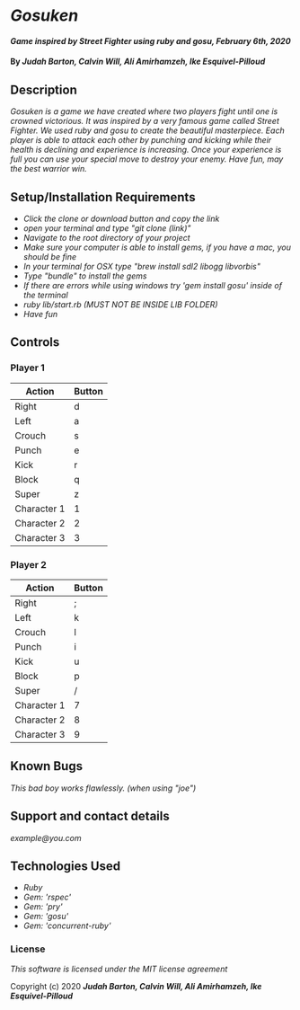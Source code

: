 # _Gosuken_

#### _Game inspired by Street Fighter using ruby and gosu, February 6th, 2020_

#### By _**Judah Barton, Calvin Will, Ali Amirhamzeh, Ike Esquivel-Pilloud**_

## Description

_Gosuken is a game we have created where two players fight until one is crowned victorious. It was inspired by a very famous game called Street Fighter. We used ruby and gosu to create the beautiful masterpiece. Each player is able to attack each other by punching and kicking while their health is declining and experience is increasing. Once your experience is full you can use your special move to destroy your enemy. Have fun, may the best warrior win._

## Setup/Installation Requirements

- _Click the clone or download button and copy the link_
- _open your terminal and type "git clone (link)"_
- _Navigate to the root directory of your project_
- _Make sure your computer is able to install gems, if you have a mac, you should be fine_
- _In your terminal for OSX type "brew install sdl2 libogg libvorbis"_
- _Type "bundle" to install the gems_
- _If there are errors while using windows try 'gem install gosu' inside of the terminal_
- _ruby lib/start.rb (MUST NOT BE INSIDE LIB FOLDER)_
- _Have fun_

## Controls

### Player 1

| Action      | Button |
| ----------- | ------ |
| Right       | d      |
| Left        | a      |
| Crouch      | s      |
| Punch       | e      |
| Kick        | r      |
| Block       | q      |
| Super       | z      |
| Character 1 | 1      |
| Character 2 | 2      |
| Character 3 | 3      |

### Player 2

| Action      | Button |
| ----------- | ------ |
| Right       | ;      |
| Left        | k      |
| Crouch      | l      |
| Punch       | i      |
| Kick        | u      |
| Block       | p      |
| Super       | /      |
| Character 1 | 7      |
| Character 2 | 8      |
| Character 3 | 9      |

## Known Bugs

_This bad boy works flawlessly. (when using "joe")_

## Support and contact details

_example@you.com_

## Technologies Used

- _Ruby_
- _Gem: 'rspec'_
- _Gem: 'pry'_
- _Gem: 'gosu'_
- _Gem: 'concurrent-ruby'_

### License

_This software is licensed under the MIT license agreement_

Copyright (c) 2020 **_Judah Barton, Calvin Will, Ali Amirhamzeh, Ike Esquivel-Pilloud_**
